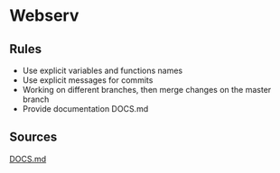 # Webserv

## Rules
- Use explicit variables and functions names
- Use explicit messages for commits
- Working on different branches, then merge changes on the master branch
- Provide documentation DOCS.md

## Sources
[DOCS.md](DOCS.md)
